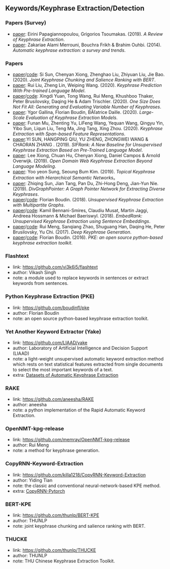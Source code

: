 ## **Keywords/Keyphrase Extraction/Detection**

### Papers (Survey)
  * [paper](https://arxiv.org/pdf/1905.05044.pdf): Eirini Papagiannopoulou, Grigorios Tsoumakas. (2019). *A Review of Keyphrase Extraction*.
  * [paper](https://link.springer.com/article/10.1007/s10844-019-00558-9): Zakariae Alami Merrouni, Bouchra Frikh & Brahim Ouhbi. (2014). *Automatic keyphrase extraction: a survey and trends*.
  
### Papers
  * [paper](https://arxiv.org/abs/2004.13639v1)/[code](https://github.com/thunlp/BERT-KPE): Si Sun, Chenyan Xiong, Zhenghao Liu, Zhiyuan Liu, Jie Bao. (2020). *Joint Keyphrase Chunking and Salience Ranking with BERT*.
  * [paper](https://arxiv.org/pdf/2004.10462.pdf): Rui Liu, Zheng Lin, Weiping Wang. (2020). *Keyphrase Prediction With Pre-trained Language Model*.
  * [paper](https://arxiv.org/pdf/1810.05241.pdf)/[code](https://github.com/memray/OpenNMT-kpg-release): Xingdi Yuan, Tong Wang, Rui Meng, Khushboo Thaker, Peter Brusilovsky, Daqing He & Adam Trischler. (2020). *One Size Does Not Fit All: Generating and Evaluating Variable Number of Keyphrases*.
  * [paper](https://arxiv.org/pdf/2003.04628v1.pdf): Ygor Gallina, Florian Boudin, BÃľatrice Daille. (2020). *Large-Scale Evaluation of Keyphrase Extraction Models*.
  * [paper](https://arxiv.org/pdf/2002.05407.pdf): Funan Mu, Zhenting Yu, LiFeng Wang, Yequan Wang, Qingyu Yin, Yibo Sun, Liqun Liu, Teng Ma, Jing Tang, Xing Zhou. (2020). *Keyphrase Extraction with Span-based Feature Representations*.
  * [paper](https://www.researchgate.net/publication/338492831_SIFRank_A_New_Baseline_for_Unsupervised_Keyphrase_Extraction_Based_on_Pre-trained_Language_Model):YI SUN, HANGPING QIU, YU ZHENG, ZHONGWEI WANG & CHAORAN ZHANG . (2019). *SIFRank: A New Baseline for Unsupervised Keyphrase Extraction Based on Pre-Trained Language Model*.
  * [paper](https://www.aclweb.org/anthology/D19-1521/): Lee Xiong, Chuan Hu, Chenyan Xiong, Daniel Campos & Arnold Overwijk. (2019). *Open Domain Web Keyphrase Extraction Beyond Language Modeling*.
  * [paper](https://arxiv.org/pdf/1910.07848.pdf): Yoo yeon Sung, Seoung Bum Kim. (2019). *Topical Keyphrase Extraction with Hierarchical Semantic Networks*。
  * [paper](https://arxiv.org/pdf/1905.07689.pdf): Zhiqing Sun, Jian Tang, Pan Du, Zhi-Hong Deng, Jian-Yun Nie. (2019). *DivGraphPointer: A Graph Pointer Network for Extracting Diverse Keyphrases*.
  * [paper](https://arxiv.org/pdf/1803.08721.pdf)/[code](https://github.com/boudinfl/pke): Florian Boudin. (2018). *Unsupervised Keyphrase Extraction with Multipartite Graphs*.
  * [paper](https://arxiv.org/pdf/1801.04470v1.pdf)/[code](https://github.com/swisscom/ai-research-keyphrase-extraction): Kamil Bennani-Smires, Claudiu Musat, Martin Jaggi, Andreea Hossmann & Michael Baeriswyl. (2018). *EmbedRank: Unsupervised Keyphrase Extraction using Sentence Embeddings*.
  * [paper](https://arxiv.org/pdf/1704.06879.pdf)/[code](https://github.com/memray/OpenNMT-kpg-release): Rui Meng, Sanqiang Zhao, Shuguang Han, Daqing He, Peter Brusilovsky, Yu Chi. (2017). *Deep Keyphrase Generation*.
  * [paper](https://www.aclweb.org/anthology/C16-2015.pdf)/[code](https://github.com/boudinfl/pke): Florian Boudin. (2016). *PKE: an open source python-based keyphrase extraction toolkit*.

### Flashtext
  * link: https://github.com/vi3k6i5/flashtext
  * author: Vikash Singh
  * note: a module used to replace keywords in sentences or extract keywords from sentences.
  
### Python Keyphrase Extraction (PKE)
  * link: https://github.com/boudinfl/pke
  * author: Florian Boudin 
  * note: an open source python-based keyphrase extraction toolkit.

 ### Yet Another Keyword Extractor (Yake)
  * link: https://github.com/LIAAD/yake
  * author: Laboratory of Artificial Intelligence and Decision Support (LIAAD)
  * note: a light-weight unsupervised automatic keyword extraction method which rests on text statistical features extracted from single documents to select the most important keywords of a text.
  * extra: [Datasets of Automatic Keyphrase Extraction](https://github.com/LIAAD/KeywordExtractor-Datasets)
  
### RAKE
  * link: https://github.com/aneesha/RAKE
  * author: aneesha
  * note: a python implementation of the Rapid Automatic Keyword Extraction.

### OpenNMT-kpg-release
  * link: https://github.com/memray/OpenNMT-kpg-release
  * author: Rui Meng
  * note: a method for keyphrase generation.

### CopyRNN-Keyword-Extraction
  * link: https://github.com/killa1218/CopyRNN-Keyword-Extraction
  * author: Yiding Tian
  * note: the classic and conventional neural-network-based KPE method.
  * extra: [CopyRNN-Pytorch](https://github.com/SunSiShining/CopyRNN-Pytorch)
  
### BERT-KPE
  * link: https://github.com/thunlp/BERT-KPE
  * author: THUNLP
  * note: joint keyphrase chunking and salience ranking with BERT.

### THUCKE
  * link: https://github.com/thunlp/THUCKE
  * author: THUNLP
  * note: THU Chinese Keyphrase Extraction Toolkit.

